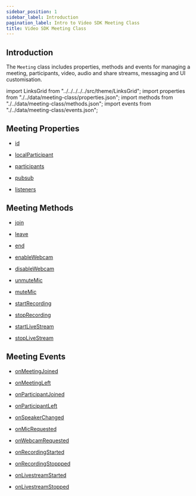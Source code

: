 ```yaml
---
sidebar_position: 1
sidebar_label: Introduction
pagination_label: Intro to Video SDK Meeting Class
title: Video SDK Meeting Class
---
```


<div class="sdk-api-ref">

## Introduction

The `Meeting` class includes properties, methods and events for managing a meeting, participants, video, audio and share streams, messaging and UI customisation.

import LinksGrid from "../../../../../src/theme/LinksGrid";
import properties from "./../data/meeting-class/properties.json";
import methods from "./../data/meeting-class/methods.json";
import events from "./../data/meeting-class/events.json";

## Meeting Properties

<div class="links-grid">

<div>

- [id](./properties.md#id)

</div>
<div>

- [localParticipant](./properties.md#localparticipant)

</div>
<div>

- [participants](./properties.md#participants)

</div>
<div>

- [pubsub](./pubsub)

</div>
<div>

- [listeners](./properties.md#listeners)

</div>

</div>

## Meeting Methods

<div class="links-grid">

<div>

- [join](./methods.md#join)

</div>
<div>

- [leave](./methods.md#leave)

</div>
<div>

- [end](./methods.md#end)

</div>
<div>

- [enableWebcam](./methods.md#enablewebcam)

</div>
<div>

- [disableWebcam](./methods.md#disablewebcam)

</div>
<div>

- [unmuteMic](./methods.md#unmutemic)

</div>
<div>

- [muteMic](./methods.md#mutemic)

</div>
<div>

- [startRecording](./methods.md#startrecording)

</div>
<div>

- [stopRecording](./methods.md#stoprecording)

</div>
<div>

- [startLiveStream](./methods.md#startlivestream)

</div>
<div>

- [stopLiveStream](./methods.md#startlivestream)

</div>

</div>

## Meeting Events

<div class="links-grid">

<div>

- [onMeetingJoined](./events.md#on-meeting-joined)

</div>
<div>

- [onMeetingLeft](./events.md#on-meeting-left)

</div>
<div>

- [onParticipantJoined](./events.md#on-participant-joined)

</div>
<div>

- [onParticipantLeft](./events.md#on-participant-left)

</div>
<div>

- [onSpeakerChanged](./events.md#on-speaker-changed)

</div>
<div>

- [onMicRequested](./events.md#on-mic-requested)

</div>
<div>

- [onWebcamRequested](./events.md#on-webcam-requested)

</div>
<div>

- [onRecordingStarted](./events.md#on-recording-started)

</div>
<div>

- [onRecordingStoppped](./events.md#on-recording-stopped)

</div>
<div>

- [onLivestreamStarted](./events.md#on-livestream-started)

</div>
<div>

- [onLivestreamStopped](./events.md#on-livestream-stopped)

</div>

</div>

</div>
